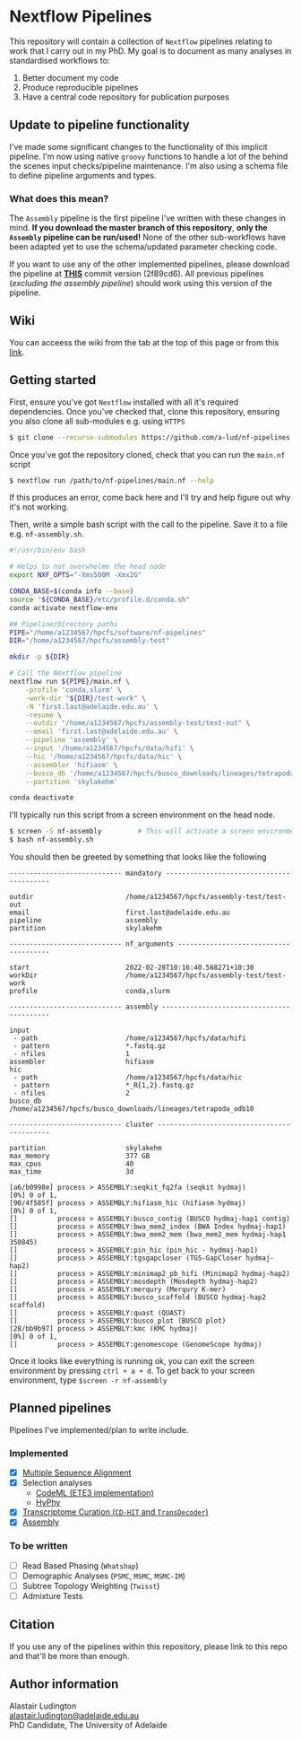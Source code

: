 # Nextflow Pipelines

This repository will contain a collection of `Nextflow` pipelines relating to
work that I carry out in my PhD. My goal is to document as many analyses in
standardised workflows to:

1. Better document my code
2. Produce reproducible pipelines
3. Have a central code repository for publication purposes

## Update to pipeline functionality

I've made some significant changes to the functionality of this implicit
pipeline. I'm now using native `groovy` functions to handle a lot of the
behind the scenes input checks/pipeline maintenance. I'm also using a
schema file to define pipeline arguments and types.

### What does this mean?

The `Assembly` pipeline is the first pipeline I've written with these
changes in mind. **If you download the master branch of this repository**,
**only the `Assembly` pipeline can be run/used!** None of the other sub-workflows
have been adapted yet to use the schema/updated parameter checking code.

If you want to use any of the other implemented pipelines, please
download the pipeline at **[THIS][version]** commit version (2f89cd6).
All previous pipelines (*excluding the assembly pipeline*) should work
using this version of the pipeline.

## Wiki

You can acceess the wiki from the tab at the top of this page or from this [link][link].


## Getting started

First, ensure you've got `Nextflow` installed with all it's required dependencies. Once you've
checked that, clone this repository, ensuring you also clone all sub-modules e.g. using `HTTPS`

```bash
$ git clone --recurse-submodules https://github.com/a-lud/nf-pipelines.git
```

Once you've got the repository cloned, check that you can run the `main.nf` script

```bash
$ nextflow run /path/to/nf-pipelines/main.nf --help
```

If this produces an error, come back here and I'll try and help figure out why it's not working.


Then, write a simple bash script with the call to the pipeline. Save it to a file e.g.
`nf-assembly.sh`.

```bash
#!/usr/bin/env bash

# Helps to not overwhelme the head node
export NXF_OPTS="-Xms500M -Xmx2G"

CONDA_BASE=$(conda info --base)
source "${CONDA_BASE}/etc/profile.d/conda.sh"
conda activate nextflow-env

## Pipeline/Directory paths
PIPE="/home/a1234567/hpcfs/software/nf-pipelines"
DIR="/home/a1234567/hpcfs/assembly-test"

mkdir -p ${DIR}

# Call the Nextflow pipeline
nextflow run ${PIPE}/main.nf \
    -profile 'conda,slurm' \
    -work-dir "${DIR}/test-work" \
    -N 'first.last@adelaide.edu.au' \
    -resume \
    --outdir "/home/a1234567/hpcfs/assembly-test/test-out" \
    --email 'first.last@adelaide.edu.au' \
    --pipeline 'assembly' \
    --input '/home/a1234567/hpcfs/data/hifi' \
    --hic '/home/a1234567/hpcfs/data/hic' \
    --assembler 'hifiasm' \
    --busco_db '/home/a1234567/hpcfs/busco_downloads/lineages/tetrapoda_odb10' \
    --partition 'skylakehm'

conda deactivate
```

I'll typically run this script from a screen environment on the head node.

```bash
$ screen -S nf-assembly         # This will activate a screen environment
$ bash nf-assembly.sh
```

You should then be greeted by something that looks like the following

```
---------------------------- mandatory -----------------------------------------

outdir                       /home/a1234567/hpcfs/assembly-test/test-out
email                        first.last@adelaide.edu.au
pipeline                     assembly
partition                    skylakehm

---------------------------- nf_arguments --------------------------------------

start                        2022-02-28T10:16:40.568271+10:30
workDir                      /home/a1234567/hpcfs/assembly-test/test-work
profile                      conda,slurm

---------------------------- assembly ------------------------------------------

input
 - path                      /home/a1234567/hpcfs/data/hifi
 - pattern                   *.fastq.gz
 - nfiles                    1
assembler                    hifiasm
hic
 - path                      /home/a1234567/hpcfs/data/hic
 - pattern                   *_R{1,2}.fastq.gz
 - nfiles                    2
busco_db                     /home/a1234567/hpcfs/busco_downloads/lineages/tetrapoda_odb10

---------------------------- cluster -------------------------------------------

partition                    skylakehm
max_memory                   377 GB
max_cpus                     40
max_time                     3d

[a6/b0998e] process > ASSEMBLY:seqkit_fq2fa (seqkit hydmaj)                   [0%] 0 of 1,
[90/4f585f] process > ASSEMBLY:hifiasm_hic (hifiasm hydmaj)                   [0%] 0 of 1,
[]          process > ASSEMBLY:busco_contig (BUSCO hydmaj-hap1 contig)
[]          process > ASSEMBLY:bwa_mem2_index (BWA Index hydmaj-hap1)
[]          process > ASSEMBLY:bwa_mem2_mem (bwa_mem2_mem hydmaj-hap1 350845)
[]          process > ASSEMBLY:pin_hic (pin_hic - hydmaj-hap1)
[]          process > ASSEMBLY:tgsgapcloser (TGS-GapCloser hydmaj-hap2)
[]          process > ASSEMBLY:minimap2_pb_hifi (Minimap2 hydmaj-hap2)
[]          process > ASSEMBLY:mosdepth (Mosdepth hydmaj-hap2)
[]          process > ASSEMBLY:merqury (Merqury K-mer)
[]          process > ASSEMBLY:busco_scaffold (BUSCO hydmaj-hap2 scaffold)
[]          process > ASSEMBLY:quast (QUAST)
[]          process > ASSEMBLY:busco_plot (BUSCO plot)
[28/bb9b97] process > ASSEMBLY:kmc (KMC hydmaj)                               [0%] 0 of 1,
[]          process > ASSEMBLY:genomescope (GenomeScope hydmaj)
```

Once it looks like everything is running ok, you can exit the screen environment by pressing `ctrl + a + d`.
To get back to your screen environment, type `$screen -r nf-assembly`

## Planned pipelines

Pipelines I've implemented/plan to write include.

### Implemented
- [x] [Multiple Sequence Alignment][MSA]
- [x] Selection analyses
  - [CodeML (ETE3 implementation)][ETE]
  - [HyPhy][HYPHY]
- [x] [Transcriptome Curation (`CD-HIT` and `TransDecoder`)][TRAN]
- [x] [Assembly][ASSEMBLY]

### To be written
- [ ] Read Based Phasing (`Whatshap`)
- [ ] Demographic Analyses (`PSMC`, `MSMC`, `MSMC-IM`)
- [ ] Subtree Topology Weighting (`Twisst`)
- [ ] Admixture Tests

## Citation

If you use any of the pipelines within this repository, please link to this
repo and that'll be more than enough.

## Author information

Alastair Ludington  
alastair.ludington@adelaide.edu.au  
PhD Candidate, The University of Adelaide

[MSA]: https://github.com/a-lud/nf-pipelines/wiki/Multiple-Sequence-Alignment
[ETE]: https://github.com/a-lud/nf-pipelines/wiki/CodeML---ETE3-implementation
[HYPHY]: https://github.com/a-lud/nf-pipelines/wiki/HyPhy
[TRAN]: https://github.com/a-lud/nf-pipelines/wiki/Trascriptome-Curation
[ASSEMBLY]: https://github.com/a-lud/nf-pipelines/wiki/Genome-Assembly
[version]: https://github.com/a-lud/nf-pipelines/tree/2f89cd605320afe77ce384743ff6cd840ba38bde
[link]: https://github.com/a-lud/nf-pipelines/wiki